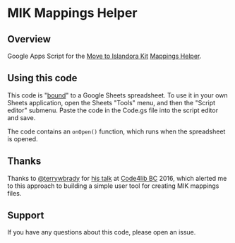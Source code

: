 # MIK Mappings Helper

## Overview

Google Apps Script for the [Move to Islandora Kit](https://github.com/MarcusBarnes/mik) [Mappings Helper](https://github.com/MarcusBarnes/mik/wiki/Metadata-Mappings-Helper).

## Using this code

This code is "[bound](https://developers.google.com/apps-script/guides/bound)" to a Google Sheets spreadsheet. To use it in your own Sheets application, open the Sheets "Tools" menu, and then the "Script editor" submenu. Paste the code in the Code.gs file into the script editor and save.

The code contains an `onOpen()` function, which runs when the spreadsheet is opened.

## Thanks

Thanks to [@terrywbrady](https://github.com/terrywbrady/) for [his talk](https://github.com/terrywbrady/UsingAppScript) at [Code4lib BC](https://wiki.code4lib.org/BC) 2016, which alerted me to this approach to building a simple user tool for creating MIK mappings files.

## Support

If you have any questions about this code, please open an issue.
